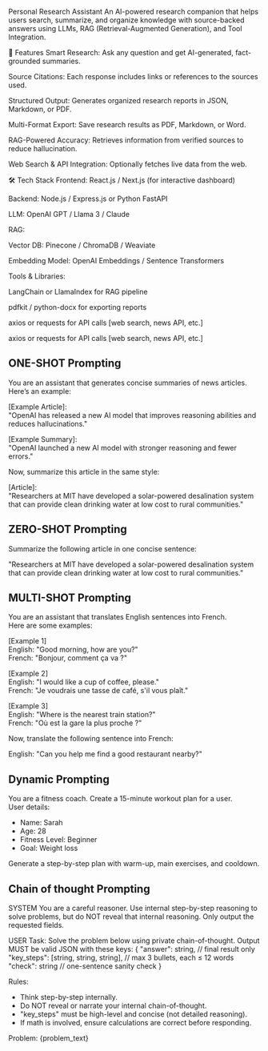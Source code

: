 Personal Research Assistant
An AI-powered research companion that helps users search, summarize, and organize knowledge with source-backed answers using LLMs, RAG (Retrieval-Augmented Generation), and Tool Integration.

🚀 Features
Smart Research: Ask any question and get AI-generated, fact-grounded summaries.

Source Citations: Each response includes links or references to the sources used.

Structured Output: Generates organized research reports in JSON, Markdown, or PDF.

Multi-Format Export: Save research results as PDF, Markdown, or Word.

RAG-Powered Accuracy: Retrieves information from verified sources to reduce hallucination.

Web Search & API Integration: Optionally fetches live data from the web.

🛠️ Tech Stack
Frontend: React.js / Next.js (for interactive dashboard)

Backend: Node.js / Express.js or Python FastAPI

LLM: OpenAI GPT / Llama 3 / Claude

RAG:

Vector DB: Pinecone / ChromaDB / Weaviate

Embedding Model: OpenAI Embeddings / Sentence Transformers

Tools & Libraries:

LangChain or LlamaIndex for RAG pipeline

pdfkit / python-docx for exporting reports

axios or requests for API calls [web search, news API, etc.]


axios or requests for API calls [web search, news API, etc.]






## ONE-SHOT Prompting
<!-- One-shot prompting is a technique in prompt engineering where you show the AI one example of the task you want it to perform. Unlike zero-shot prompting, where you just ask without examples, one-shot provides a single sample so the AI better understands the format and style you expect." -->

You are an assistant that generates concise summaries of news articles.  
Here’s an example:  

[Example Article]:  
"OpenAI has released a new AI model that improves reasoning abilities and reduces hallucinations."  

[Example Summary]:  
"OpenAI launched a new AI model with stronger reasoning and fewer errors."  

Now, summarize this article in the same style:  

[Article]:  
"Researchers at MIT have developed a solar-powered desalination system that can provide clean drinking water at low cost to rural communities."  

<!-- "In this example, I gave the model one example article and its summary. That’s the one shot. Then I asked it to summarize a new article in the same way. By doing this, I guided the model’s output style and reduced the chances of vague or inconsistent responses. This makes one-shot prompting super useful when you want AI to follow a specific pattern without writing long instructions." -->



## ZERO-SHOT Prompting
<!-- "Zero-shot prompting is when you ask an AI to perform a task without giving it any examples. You rely only on clear instructions in your prompt. Unlike one-shot or few-shot prompting, the model doesn’t see any sample output — it has to figure out the task directly from your instructions." -->

Summarize the following article in one concise sentence:  

"Researchers at MIT have developed a solar-powered desalination system that can provide clean drinking water at low cost to rural communities."

<!-- "In this case, I didn’t provide the AI with any sample summaries. I just gave a clear instruction — ‘Summarize in one concise sentence.’ That’s why it’s called zero-shot prompting. The model uses its general knowledge to complete the task without needing examples." -->

## MULTI-SHOT Prompting

You are an assistant that translates English sentences into French.  
Here are some examples:  

[Example 1]  
English: "Good morning, how are you?"  
French: "Bonjour, comment ça va ?"  

[Example 2]  
English: "I would like a cup of coffee, please."  
French: "Je voudrais une tasse de café, s'il vous plaît."  

[Example 3]  
English: "Where is the nearest train station?"  
French: "Où est la gare la plus proche ?"  

Now, translate the following sentence into French:  

English: "Can you help me find a good restaurant nearby?"  


## Dynamic Prompting

You are a fitness coach. Create a 15-minute workout plan for a user.  
User details:  
- Name: Sarah  
- Age: 28  
- Fitness Level: Beginner  
- Goal: Weight loss  

Generate a step-by-step plan with warm-up, main exercises, and cooldown.  

## Chain of thought Prompting

SYSTEM
You are a careful reasoner. Use internal step-by-step reasoning to solve problems,
but do NOT reveal that internal reasoning. Only output the requested fields.

USER
Task: Solve the problem below using private chain-of-thought. 
Output MUST be valid JSON with these keys:
{
  "answer": string,                      // final result only
  "key_steps": [string, string, string], // max 3 bullets, each ≤ 12 words
  "check": string                        // one-sentence sanity check
}

Rules:
- Think step-by-step internally.
- Do NOT reveal or narrate your internal chain-of-thought.
- "key_steps" must be high-level and concise (not detailed reasoning).
- If math is involved, ensure calculations are correct before responding.

Problem:
{problem_text}
